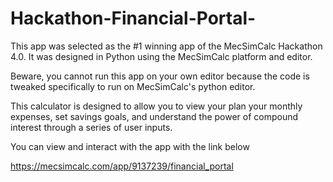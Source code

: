 # Hackathon-Financial-Portal-

This app was selected as the #1 winning app of the MecSimCalc Hackathon 4.0. It was designed in Python using the MecSimCalc platform and editor.

Beware, you cannot run this app on your own editor because the code is tweaked specifically to run on MecSimCalc's python editor. 

This calculator is designed to allow you to view your plan your monthly expenses, set savings goals, and understand the power of compound interest through a series of user inputs.

You can view and interact with the app with the link below 

https://mecsimcalc.com/app/9137239/financial_portal
